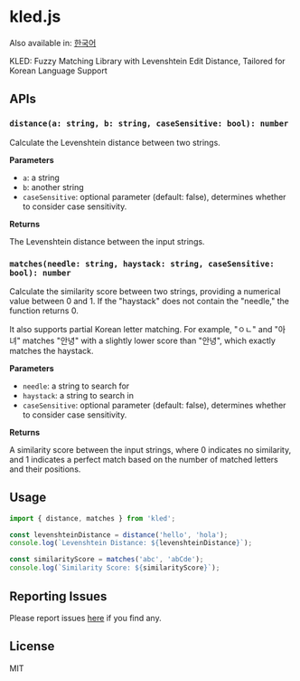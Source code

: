 # kled.js

Also available in: [한국어](https://github.com/taggon/kled-js/blob/main/docs/README-ko.md)

KLED: Fuzzy Matching Library with Levenshtein Edit Distance, Tailored for Korean Language Support

## APIs

### `distance(a: string, b: string, caseSensitive: bool): number`

Calculate the Levenshtein distance between two strings.

**Parameters**

- `a`: a string
- `b`: another string
- `caseSensitive`: optional parameter (default: false), determines whether to consider case sensitivity.

**Returns**

The Levenshtein distance between the input strings.

### `matches(needle: string, haystack: string, caseSensitive: bool): number`

Calculate the similarity score between two strings, providing a numerical value between 0 and 1. If the "haystack" does not contain the "needle," the function returns 0.

It also supports partial Korean letter matching. For example, "ㅇㄴ" and "아녀" matches "안녕" with a slightly lower score than "안녕", which exactly matches the haystack.

**Parameters**

- `needle`: a string to search for
- `haystack`: a string to search in
- `caseSensitive`: optional parameter (default: false), determines whether to consider case sensitivity.

**Returns**

A similarity score between the input strings, where 0 indicates no similarity, and 1 indicates a perfect match based on the number of matched letters and their positions.

## Usage


```ts
import { distance, matches } from 'kled';

const levenshteinDistance = distance('hello', 'hola');
console.log(`Levenshtein Distance: ${levenshteinDistance}`);

const similarityScore = matches('abc', 'abCde');
console.log(`Similarity Score: ${similarityScore}`);
```

## Reporting Issues

Please report issues [here](https://github.com/taggon/kled-js) if you find any.

## License

MIT
